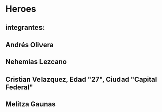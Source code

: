# Heroes
## integrantes:
## Andrés Olivera
## Nehemias Lezcano
## Cristian Velazquez, Edad "27", Ciudad "Capital Federal"
## Melitza Gaunas